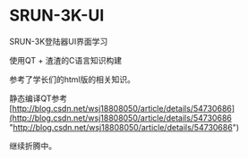 # SRUN-3K-UI
SRUN-3K登陆器UI界面学习

使用QT + 渣渣的C语言知识构建

参考了学长们的html版的相关知识。

静态编译QT参考[http://blog.csdn.net/wsj18808050/article/details/54730686](http://blog.csdn.net/wsj18808050/article/details/54730686 "http://blog.csdn.net/wsj18808050/article/details/54730686")

继续折腾中。
